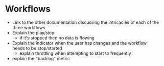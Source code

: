 # Workflows

* Link to the other documentation discussing the intricacies of each of the three workflows
* Explain the play/stop
  - if it's stopped then no data is flowing
* Explain the indicator when the user has changes and the workflow needs to be stop/started
  - explain throttling when attempting to start to frequently
* explain the "backlog" metric